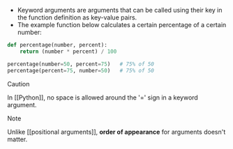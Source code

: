 - Keyword arguments are arguments that can be called using their key in the function definition as key-value pairs.
- The example function below calculates a certain percentage of a certain number:

```python
def percentage(number, percent):
    return (number * percent) / 100

percentage(number=50, percent=75)	# 75% of 50
percentage(percent=75, number=50)	# 75% of 50
```

> [!CAUTION]
> In [[Python]], no space is allowed around the '=' sign in a keyword argument.

> [!NOTE]
> Unlike [[positional arguments]], **order of appearance** for arguments doesn't matter.
